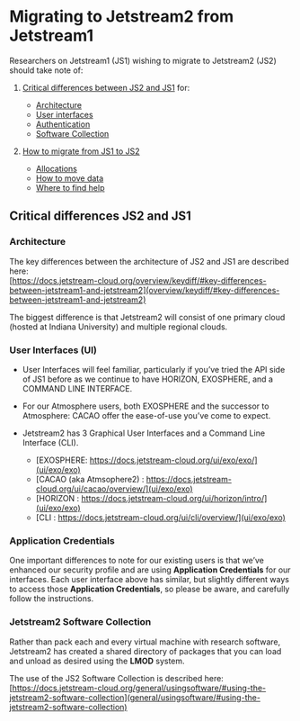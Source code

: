 # Migrating to Jetstream2 from Jetstream1

Researchers on Jetstream1 (JS1)  wishing to migrate to Jetstream2 (JS2) should take note of:

1. [Critical differences between JS2 and JS1](#CriticalDifferences) for:
    * [Architecture](#Architecture)
    * [User interfaces](#UI)
    * [Authentication](#ApplicationCredentials)
    * [Software Collection](#SoftwareCollection) </br>

2. [How to migrate from JS1 to JS2](migration_overview.md)
    * [Allocations](how_to_migrate.md/#Allocations)
    * [How to move data](how_to_migrate.md/#MoveData)
    * [Where to find help](how_to_migrate.md/#GetHelp)

## Critical differences JS2 and JS1 <a name="CriticalDifferences"></a>

### Architecture <a name="Architecture"></a>

The key differences between the architecture of JS2 and JS1 are described here:</br>
[https://docs.jetstream-cloud.org/overview/keydiff/#key-differences-between-jetstream1-and-jetstream2](overview/keydiff/#key-differences-between-jetstream1-and-jetstream2)

The biggest difference is that Jetstream2 will consist of one primary cloud (hosted at Indiana University) and multiple regional clouds.

### User Interfaces (UI)<a name="UI"></a>

* User Interfaces will feel familiar, particularly if you’ve tried the API side of JS1 before as we continue to have HORIZON, EXOSPHERE, and a COMMAND LINE INTERFACE.
* For our Atmosphere users, both EXOSPHERE and the successor to Atmosphere: CACAO offer the ease-of-use you’ve come to expect.
* Jetstream2 has 3 Graphical User Interfaces and a Command Line Interface (CLI).

    * [EXOSPHERE: https://docs.jetstream-cloud.org/ui/exo/exo/](ui/exo/exo)
    * [CACAO (aka Atmsophere2) : https://docs.jetstream-cloud.org/ui/cacao/overview/](ui/exo/exo)
    * [HORIZON : https://docs.jetstream-cloud.org/ui/horizon/intro/](ui/exo/exo)
    * [CLI : https://docs.jetstream-cloud.org/ui/cli/overview/](ui/exo/exo)


### Application Credentials<a name="ApplicationCredentials"></a>
One important differences to note for our existing users is that we’ve enhanced our security profile and are using **Application Credentials** for our interfaces. Each user interface above has similar, but slightly different ways to access those **Application Credentials**, so please be aware, and carefully follow the instructions.

### Jetstream2 Software Collection<a name="SoftwareCollection"></a>
Rather than pack each and every virtual machine with research software, Jetstream2 has created a shared directory of packages that you can load and unload as desired using the **LMOD** system.

The use of the JS2 Software Collection is described here:</br>
[https://docs.jetstream-cloud.org/general/usingsoftware/#using-the-jetstream2-software-collection](general/usingsoftware/#using-the-jetstream2-software-collection)

